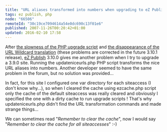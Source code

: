 ```yaml
---
title: "URL aliases transformed into numbers when upgrading to eZ Publish 3.10.0 ?"
tags: ez publish, php
node: "66506"
remoteId: "30c19ce7094614a54e0dc690c13f01e6"
published: 2007-11-26T00:20:42+01:00
updated: 2016-02-10 17:58
---
```


After [the slowness of the PHP upgrade
script](/post/upgrading-a-large-site-from-ez-publish-3-9-2-to-ez-publish-3-10)
and [the disappearance of the URL Wildcard
translation](/post/apache-rewrite-rules-to-replace-wildcard-based-url-translation-in-ez-publish-3-10-0)
(these problems are corrected in the future 3.10.1
release),
[eZ Publish](/tag/ez-publish) 3.10.0 gives me another problem when I try to
upgrade a 3.9.0 site. Running the updateniceurls.php PHP
script transforms the nice URL aliases into numbers. Another developer seemed to
have the same problem in the
forum,
but no solution was provided…


In fact, for this site I configured one var
directory
for each siteaccess (I don't know why…), so when I cleared the cache using
ezcache.php script only the cache of the default siteaccess was really cleared
and obviously I specified the one with a dirty cache to run upgrade scripts !
That's why updateniceurls.php didn't find the URL transformation commands and
made strange things…

We can sometimes read &quot;*Remember to clear the cache*&quot;, now I would
say &quot;*Remember to clear the cache for all siteaccesses*&quot; :-)
